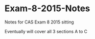 # Exam-8-2015-Notes

Notes for CAS Exam 8 2015 sitting

Eventually will cover all 3 sections A to C
